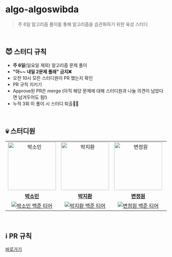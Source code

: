 # algo-algoswibda
> 주 6일 알고리즘 풀이를 통해 알고리즘을 습관화하기 위한 육성 스터디

<br />

## 😈 스터디 규칙
- <strong>주 6일</strong>(일요일 제외) 알고리즘 문제 풀이
- <strong>"아~~ 내일 2문제 풀래" 금지❌</strong>
- 오전 10시 모든 스터디원이 PR 했는지 확인
- PR 규칙 지키기
- Approve된 PR은 merge (아직 해당 문제에 대해 스터디원과 나눌 의견이 남았다면 남겨두어도 됨!)
- 누적 3회 미 풀이 시 스터디 퇴출👼🏻
<br />

## 💀 스터디원
<table>
  <tr>
    <td align="center">
      <a href="https://github.com/yygs321">
        <img src="https://github.com/yygs321.png" alt="박소민" width="150" height="150"/>
      </a>
    </td>
    <td align="center">
      <a href="https://github.com/mycook3">
        <img src="https://github.com/mycook3.png" alt="박지환" width="150" height="150"/>
      </a>
    </td>
    <td align="center">
      <a href="https://github.com/Byungul">
        <img src="https://github.com/Byungul.png" alt="변정원" width="150" height="150"/>
      </a>
    </td>
    <td align="center">
      <a href="https://github.com/pickac4rd">
        <img src="https://github.com/pickac4rd.png" alt="김승규" width="150" height="150"/>
      </a>
    </td>
    <td align="center">
      <a href="https://github.com/chech2">
        <img src="https://github.com/chech2.png" alt="이채림" width="150" height="150"/>
      </a>
    </td>
  </tr>
   <tr>
     <td align="center">
      <a href="https://github.com/yygs321">
        <b>박소민</b>
      </a>
    </td>
    <td align="center">
      <a href="https://github.com/mycook3">
        <b>박지환</b>
      </a>
    </td>
     <td align="center">
      <a href="https://github.com/Byungul">
        <b>변정원</b>
      </a>
    </td>
    <td align="center">
      <a href="https://github.com/pickac4rd">
        <b>김승규</b>
      </a>
    </td>
   <td align="center">
      <a href="https://github.com/chech2">
        <b>이채림</b>
      </a>
    </td>
  </tr>
   <tr>
    <td align="center">
      <a href="https://solved.ac/yygs321">
        <img src="http://mazassumnida.wtf/api/mini/generate_badge?boj=yygs321" alt="박소민 백준 티어" />
      </a>
    </td>
    <td align="center">
      <a href="https://solved.ac/mycook3">
        <img src="http://mazassumnida.wtf/api/mini/generate_badge?boj=mycook3" alt="박지환 백준 티어" />
      </a>
    </td>
    <td align="center">
      <a href="https://solved.ac/labhg">
        <img src="http://mazassumnida.wtf/api/mini/generate_badge?boj=labhg" alt="변정원 백준 티어" />
      </a>
    </td>
    <td align="center">
      <a href="https://solved.ac/pickac4rd">
        <img src="http://mazassumnida.wtf/api/mini/generate_badge?boj=pickac4rd" alt="김승규 백준 티어" />
      </a>
    </td>
   <td align="center">
      <a href="https://solved.ac/ch2ch2">
        <img src="http://mazassumnida.wtf/api/mini/generate_badge?boj=ch2ch2" alt="이채림 백준 티어" />
      </a>
    </td>
  </tr>
</table>
<br />

## ℹ️ PR 규칙
<a href="https://github.com/chech2/algo-algoswibda/blob/main/PullRequest.md">바로가기</a>
